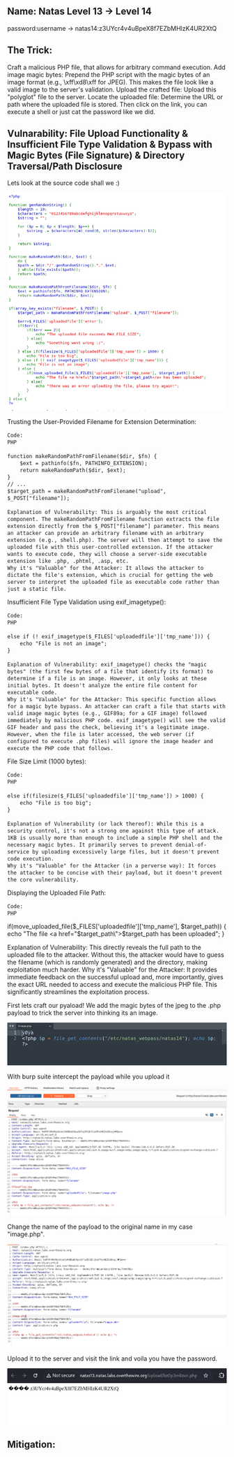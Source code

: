 ## Name: Natas Level 13 → Level 14

password:username ->
natas14:z3UYcr4v4uBpeX8f7EZbMHlzK4UR2XtQ

## The Trick: 

Craft a malicious PHP file, that allows for arbitrary command execution.
Add image magic bytes: Prepend the PHP script with the magic bytes of an image format (e.g., \xff\xd8\xff for JPEG). This makes the file look like a valid image to the server's validation.
Upload the crafted file: Upload this "polyglot" file to the server.
Locate the uploaded file: Determine the URL or path where the uploaded file is stored.
Then click on the link, you can execute a shell or just cat the password like we did.


## Vulnarability: File Upload Functionality & Insufficient File Type Validation & Bypass with Magic Bytes (File Signature) & Directory Traversal/Path Disclosure

Lets look at the source code shall we :)

![Alt text for the image](source_code_13.png)

Trusting the User-Provided Filename for Extension Determination:

    Code:
    PHP

    function makeRandomPathFromFilename($dir, $fn) {
        $ext = pathinfo($fn, PATHINFO_EXTENSION);
        return makeRandomPath($dir, $ext);
    }
    // ...
    $target_path = makeRandomPathFromFilename("upload", $_POST["filename"]);

    Explanation of Vulnerability: This is arguably the most critical component. The makeRandomPathFromFilename function extracts the file extension directly from the $_POST["filename"] parameter. This means an attacker can provide an arbitrary filename with an arbitrary extension (e.g., shell.php). The server will then attempt to save the uploaded file with this user-controlled extension. If the attacker wants to execute code, they will choose a server-side executable extension like .php, .phtml, .asp, etc.
    Why it's "Valuable" for the Attacker: It allows the attacker to dictate the file's extension, which is crucial for getting the web server to interpret the uploaded file as executable code rather than just a static file.

Insufficient File Type Validation using exif_imagetype():

    Code:
    PHP

    else if (! exif_imagetype($_FILES['uploadedfile']['tmp_name'])) {
        echo "File is not an image";
    }

    Explanation of Vulnerability: exif_imagetype() checks the "magic bytes" (the first few bytes of a file that identify its format) to determine if a file is an image. However, it only looks at these initial bytes. It doesn't analyze the entire file content for executable code.
    Why it's "Valuable" for the Attacker: This specific function allows for a magic byte bypass. An attacker can craft a file that starts with valid image magic bytes (e.g., GIF89a; for a GIF image) followed immediately by malicious PHP code. exif_imagetype() will see the valid GIF header and pass the check, believing it's a legitimate image. However, when the file is later accessed, the web server (if configured to execute .php files) will ignore the image header and execute the PHP code that follows.

File Size Limit (1000 bytes):

    Code:
    PHP

    else if(filesize($_FILES['uploadedfile']['tmp_name']) > 1000) {
        echo "File is too big";
    }

    Explanation of Vulnerability (or lack thereof): While this is a security control, it's not a strong one against this type of attack. 1KB is usually more than enough to include a simple PHP shell and the necessary magic bytes. It primarily serves to prevent denial-of-service by uploading excessively large files, but it doesn't prevent code execution.
    Why it's "Valuable" for the Attacker (in a perverse way): It forces the attacker to be concise with their payload, but it doesn't prevent the core vulnerability.

Displaying the Uploaded File Path:

    Code:
    PHP

if(move_uploaded_file($_FILES['uploadedfile']['tmp_name'], $target_path)) {
    echo "The file <a href=\"$target_path\">$target_path</a> has been uploaded";
}

Explanation of Vulnerability: This directly reveals the full path to the uploaded file to the attacker. Without this, the attacker would have to guess the filename (which is randomly generated) and the directory, making exploitation much harder.
Why it's "Valuable" for the Attacker: It provides immediate feedback on the successful upload and, more importantly, gives the exact URL needed to access and execute the malicious PHP file. This significantly streamlines the exploitation process.

First lets craft our pyaload! We add the magic bytes of the jpeg to the .php payload to trick the server into thinking its an image.

![Alt text for the image](payload.png)

With burp suite intercept the payload while you upload it

![Alt text for the image](burp_14.png)

Change the name of the payload to the original name in my case "image.php".

![Alt text for the image](change_burp.png)

Upload it to the server and visit the link and voila you have the password. 

![Alt text for the image](password.png)

## Mitigation: 


